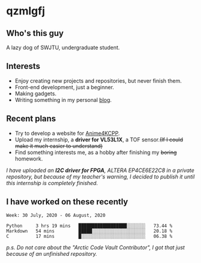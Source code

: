 # qzmlgfj

## Who's this guy

A lazy dog of SWJTU, undergraduate student.

## Interests

* Enjoy creating new projects and repositories, but never finish them.
* Front-end development, just a beginner.
* Making gadgets.
* Writing something in my personal [blog](https://qzmlgfj.ml/blog).

## Recent plans

* Try to develop a website for [Anime4KCPP](https://github.com/TianZerL/Anime4KCPP).
* Upload my internship, a **driver for VL53L1X**, a TOF sensor.~~(If I could make it much easier to understand)~~
* Find something interests me, as a hobby after finishing my ~~boring~~ homework.

*I have uploaded an **I2C driver for FPGA**, ALTERA EP4CE6E22C8 in a private repository, but because of my teacher's warning, I decided to publish it until this internship is completely finished.*

## I have worked on these recently

<!--START_SECTION:waka-->
```text
Week: 30 July, 2020 - 06 August, 2020

Python     3 hrs 19 mins   ██████████████████░░░░░░░   73.44 % 
Markdown   54 mins         █████░░░░░░░░░░░░░░░░░░░░   20.18 % 
C          17 mins         █░░░░░░░░░░░░░░░░░░░░░░░░   06.38 %
```
<!--END_SECTION:waka-->

*p.s.  Do not care about the "Arctic Code Vault Contributor", I got that just because of an unfinished repository.*

<!--
**qzmlgfj/qzmlgfj** is a ✨ _special_ ✨ repository because its `README.md` (this file) appears on your GitHub profile.

Here are some ideas to get you started:

- 🔭 I’m currently working on ...
- 🌱 I’m currently learning ...
- 👯 I’m looking to collaborate on ...
- 🤔 I’m looking for help with ...
- 💬 Ask me about ...
- 📫 How to reach me: ...
- 😄 Pronouns: ...
- ⚡ Fun fact: ...
-->
